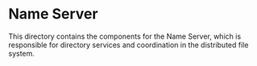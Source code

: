 # Name Server

This directory contains the components for the Name Server, which is responsible for directory services and coordination in the distributed file system.
